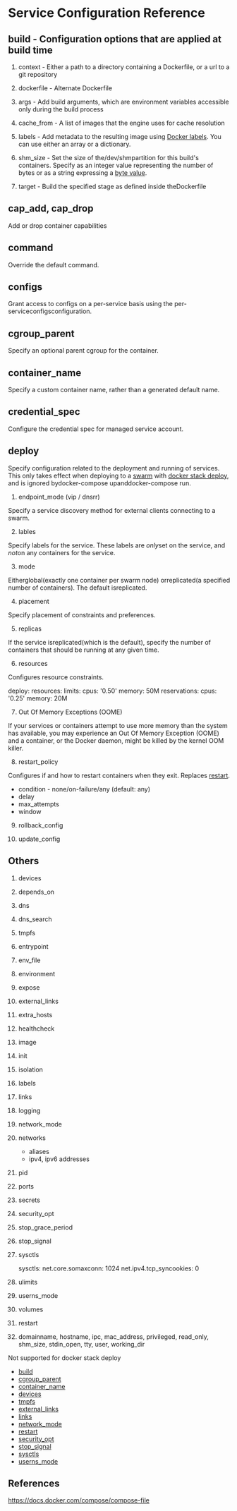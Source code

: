 # Service Configuration Reference

## build - Configuration options that are applied at build time

1. context - Either a path to a directory containing a Dockerfile, or a url to a git repository

2. dockerfile - Alternate Dockerfile

3. args - Add build arguments, which are environment variables accessible only during the build process

4. cache_from - A list of images that the engine uses for cache resolution

5. labels - Add metadata to the resulting image using [Docker labels](https://docs.docker.com/engine/userguide/labels-custom-metadata/). You can use either an array or a dictionary.

6. shm_size - Set the size of the/dev/shmpartition for this build's containers. Specify as an integer value representing the number of bytes or as a string expressing a [byte value](https://docs.docker.com/compose/compose-file/#specifying-byte-values).

7. target - Build the specified stage as defined inside theDockerfile

## cap_add, cap_drop

Add or drop container capabilities

## command

Override the default command.

## configs

Grant access to configs on a per-service basis using the per-serviceconfigsconfiguration.

## cgroup_parent

Specify an optional parent cgroup for the container.

## container_name

Specify a custom container name, rather than a generated default name.

## credential_spec

Configure the credential spec for managed service account.

## deploy

Specify configuration related to the deployment and running of services. This only takes effect when deploying to a [swarm](https://docs.docker.com/engine/swarm/) with [docker stack deploy](https://docs.docker.com/engine/reference/commandline/stack_deploy/), and is ignored bydocker-compose upanddocker-compose run.

1. endpoint_mode (vip / dnsrr)

Specify a service discovery method for external clients connecting to a swarm.

2. lables

Specify labels for the service. These labels are *only*set on the service, and *not*on any containers for the service.

3. mode

Eitherglobal(exactly one container per swarm node) orreplicated(a specified number of containers). The default isreplicated.

4. placement

Specify placement of constraints and preferences.

5. replicas

If the service isreplicated(which is the default), specify the number of containers that should be running at any given time.

6. resources

Configures resource constraints.

deploy:
resources:
limits:
cpus: '0.50'
memory: 50M
reservations:
cpus: '0.25'
memory: 20M

7. Out Of Memory Exceptions (OOME)

If your services or containers attempt to use more memory than the system has available, you may experience an Out Of Memory Exception (OOME) and a container, or the Docker daemon, might be killed by the kernel OOM killer.

8. restart_policy

Configures if and how to restart containers when they exit. Replaces [restart](https://docs.docker.com/compose/compose-file/compose-file-v2/#orig-resources).

- condition - none/on-failure/any (default: any)
- delay
- max_attempts
- window

9. rollback_config

10. update_config

## Others

1. devices
2. depends_on
3. dns
4. dns_search
5. tmpfs
6. entrypoint
7. env_file
8. environment
9. expose
10. external_links
11. extra_hosts
12. healthcheck
13. image
14. init
15. isolation
16. labels
17. links
18. logging
19. network_mode
20. networks

    - aliases
    - ipv4, ipv6 addresses

21. pid
22. ports
23. secrets
24. security_opt
25. stop_grace_period
26. stop_signal
27. sysctls

    sysctls:
    net.core.somaxconn: 1024
    net.ipv4.tcp_syncookies: 0

28. ulimits
29. userns_mode
30. volumes
31. restart
32. domainname, hostname, ipc, mac_address, privileged, read_only, shm_size, stdin_open, tty, user, working_dir

Not supported for docker stack deploy

- [build](https://docs.docker.com/compose/compose-file/#build)
- [cgroup_parent](https://docs.docker.com/compose/compose-file/#cgroup_parent)
- [container_name](https://docs.docker.com/compose/compose-file/#container_name)
- [devices](https://docs.docker.com/compose/compose-file/#devices)
- [tmpfs](https://docs.docker.com/compose/compose-file/#tmpfs)
- [external_links](https://docs.docker.com/compose/compose-file/#external_links)
- [links](https://docs.docker.com/compose/compose-file/#links)
- [network_mode](https://docs.docker.com/compose/compose-file/#network_mode)
- [restart](https://docs.docker.com/compose/compose-file/#restart)
- [security_opt](https://docs.docker.com/compose/compose-file/#security_opt)
- [stop_signal](https://docs.docker.com/compose/compose-file/#stop_signal)
- [sysctls](https://docs.docker.com/compose/compose-file/#sysctls)
- [userns_mode](https://docs.docker.com/compose/compose-file/#userns_mode)

## References

<https://docs.docker.com/compose/compose-file>
